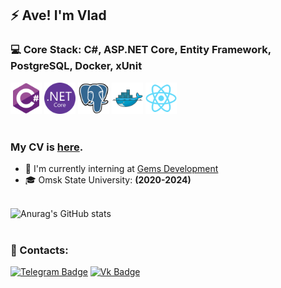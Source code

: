 ## ⚡ Ave! I'm Vlad

### 💻 Core Stack: C#, ASP.NET Core, Entity Framework, PostgreSQL, Docker, xUnit

<code><img height="50" src="https://github.com/devicons/devicon/blob/master/icons/csharp/csharp-original.svg" alt="csharp"></code>
<code><img height="50" src="https://github.com/devicons/devicon/blob/master/icons/dotnetcore/dotnetcore-original.svg" alt="dotnetcore"></code>
<code><img height="50" src="https://github.com/devicons/devicon/blob/master/icons/postgresql/postgresql-original.svg" alt="postgresql"></code>
<code><img height="50" src="https://github.com/devicons/devicon/blob/master/icons/docker/docker-original.svg" alt="docker"></code>
<code><img height="50" src="https://github.com/devicons/devicon/blob/master/icons/react/react-original.svg" alt="react"></code>
<br></br>

### My CV is [here](https://www.notion.so/CV-b05dea176e814654860deb869157298f).

* 💼 I'm currently interning at [Gems Development](https://gemsdev.ru/?ysclid=loymflxubj496069174)
* 🎓 Omsk State University: **(2020-2024)**
<br></br>

![Anurag's GitHub stats](https://github-readme-stats.vercel.app/api?username=d21eagle&show_icons=true&theme=tokyonight)
<br></br>

### 📱 Contacts:
[![Telegram Badge](https://img.shields.io/badge/-Telegram-0088cc?style=flat&logo=Telegram&logoColor=white&color=9cf)](https://t.me/done_eagle)
[![Vk Badge](https://img.shields.io/badge/-Vkontakte-0088cc?style=flat&logo=VK&logoColor=white)](https://vk.com/done.eagle)
